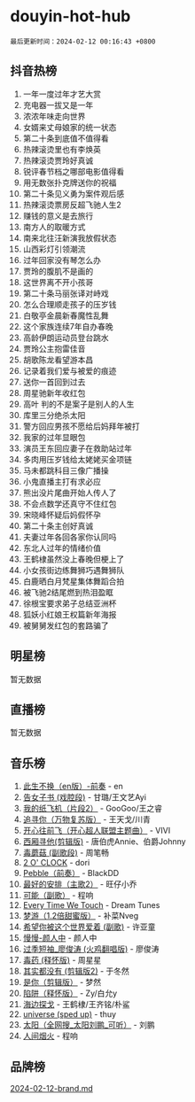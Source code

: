 # douyin-hot-hub

`最后更新时间：2024-02-12 00:16:43 +0800`

## 抖音热榜

1. 一年一度过年才艺大赏
1. 充电器一拔又是一年
1. 浓浓年味走向世界
1. 女婿来丈母娘家的统一状态
1. 第二十条到底值不值得看
1. 热辣滚烫里也有李焕英
1. 热辣滚烫贾玲好真诚
1. 锐评春节档之哪部电影值得看
1. 用无数张扑克牌送你的祝福
1. 第二十条见义勇为案件观后感
1. 热辣滚烫票房反超飞驰人生2
1. 赚钱的意义是去旅行
1. 南方人的取暖方式
1. 南来北往汪新演我放假状态
1. 山西彩灯引领潮流
1. 过年回家没有琴怎么办
1. 贾玲的腹肌不是画的
1. 这世界离不开小孩哥
1. 第二十条马丽张译对峙戏
1. 怎么合理顺走孩子的压岁钱
1. 白敬亭金晨新春魔性乱舞
1. 这个家族连续7年自办春晚
1. 高龄伊朗运动员登台跳水
1. 贾玲公主抱雷佳音
1. 胡歌陈龙看望游本昌
1. 记录着我们爱与被爱的痕迹
1. 送你一首回到过去
1. 周星驰新年收红包
1. 高叶 判的不是案子是别人的人生
1. 库里三分绝杀太阳
1. 警方回应男孩不愿给后妈拜年被打
1. 我家的过年显眼包
1. 演员王东回应妻子在救助站过年
1. 多肉用压岁钱给太姥姥买金项链
1. 马未都跳科目三像广播操
1. 小鬼直播主打有求必应
1. 熊出没片尾曲开始人传人了
1. 不会点数学还真守不住红包
1. 宋晓峰怀疑后妈假怀孕
1. 第二十条主创好真诚
1. 夫妻过年各回各家你认同吗
1. 东北人过年的情绪价值
1. 王鹤棣虽然没上春晚但梗上了
1. 小女孩街边练舞狮巧遇舞狮队
1. 白鹿晒白月梵星集体舞蹈合拍
1. 被飞驰2结尾燃到热泪盈眶
1. 徐根宝要求弟子总结亚洲杯
1. 狐妖小红娘王权篇新年海报
1. 被舅舅发红包的套路骗了

## 明星榜

暂无数据

## 直播榜

暂无数据

## 音乐榜

1. [此生不换（en版）-前奏](https://sf3-cdn-tos.douyinstatic.com/obj/tos-cn-ve-2774/oMDvUGwhKrKYDEqXiMYEwxZqBWIJFA92CiLAO) - en
1. [告女子书 (戏腔段)](https://sf6-cdn-tos.douyinstatic.com/obj/tos-cn-ve-2774/osCCzFxWgstBDi92ZfBB4ht7gQENBmQMAl0eI6) - 甘璐/王文艺Ayi
1. [我的纸飞机（片段2）](https://sf6-cdn-tos.douyinstatic.com/obj/tos-cn-ve-2774/oM2ZrKcg2CD5AeRB2gkeXOFB1IxAGJdZPazYHf) - GooGoo/王之睿
1. [追寻你（万物复苏版）](https://sf5-hl-cdn-tos.douyinstatic.com/obj/tos-cn-ve-2774/oYeAZJsbjIDit9APmBg8u6uDUQnHmoCf3gbo74) - 王天戈/川青
1. [开心往前飞（开心超人联盟主题曲）](https://sf6-cdn-tos.douyinstatic.com/obj/tos-cn-ve-2774/9d8fb7c82cf1421fb93a9fe925275e0a) - VIVI
1. [西厢寻他(剪辑版)](https://sf5-hl-cdn-tos.douyinstatic.com/obj/tos-cn-ve-2774/oUsAVfAQKlRNxEv5qxvIB8o5qmIWUcXbzJKJhw) - 唐伯虎Annie、伯爵Johnny
1. [毒蘑菇 (副歌段)](https://sf5-hl-cdn-tos.douyinstatic.com/obj/tos-cn-ve-2774/ocDEUsfdLjxnlFXtfogBCiQCEqYB7QZgZ8VViM) - 周笔畅
1. [2 O' CLOCK](https://sf5-hl-cdn-tos.douyinstatic.com/obj/tos-cn-ve-2774/oIUBICeqlYQHTigCBOnCMlwBZJkgiBjt1oDfbg) - dori
1. [Pebble（前奏）](https://sf5-hl-cdn-tos.douyinstatic.com/obj/tos-cn-ve-2774/5e6913036e674b34b92df6abd1361f00) - BlackDD
1. [最好的安排（主歌2）](https://sf3-cdn-tos.douyinstatic.com/obj/tos-cn-ve-2774/oMMZX1DuHpMwgoDztBmZswgQnbCeeANZxBHkFY) - 旺仔小乔
1. [可能（副歌）](https://sf5-hl-cdn-tos.douyinstatic.com/obj/tos-cn-ve-2774/cde1731888894259b333569393c2fb51) - 程响
1. [Every Time We Touch](https://sf5-hl-cdn-tos.douyinstatic.com/obj/tos-cn-ve-2774/ogN6lUKQeBBfEVhIOMikG1CcJjugxk1tztZyhP) - Dream Tunes
1. [梦游（1.2倍甜蜜版）](https://sf5-hl-cdn-tos.douyinstatic.com/obj/tos-cn-ve-2774/o4gyAUm8hwufoEABmwVIiQtHsFuGzAEEWtNMzo) - 补菜Nveg
1. [希望你被这个世界爱着 (副歌)](https://sf6-cdn-tos.douyinstatic.com/obj/tos-cn-ve-2774/oUHCmWQfZlE3QQBKBeD8rCFLpJzPgCpImhsxMt) - 许亚童
1. [慢慢-颜人中](https://sf3-cdn-tos.douyinstatic.com/obj/tos-cn-ve-2774/ocjHNfBXdBxQNC8ZGAeoLMFTUgtBg8bkExunDC) - 颜人中
1. [过季短袖_廖俊涛 (火鸡翻唱版)](https://sf5-hl-cdn-tos.douyinstatic.com/obj/tos-cn-ve-2774/ogQVJl0tRBKxQgZji7YClFEBrVDeHpPTWfCZbQ) - 廖俊涛
1. [毒药 (释怀版)](https://sf5-hl-cdn-tos.douyinstatic.com/obj/tos-cn-ve-2774/oYILMEAzspdZBIzy4frJNB8ZHPHWAhiwowd4Ad) - 周星星
1. [其实都没有 (剪辑版2)](https://sf3-cdn-tos.douyinstatic.com/obj/tos-cn-ve-2774/oEBNQenHZtBhxYjGgUDQk0BCHTigQafgFlbQ7k) - 于冬然
1. [是你（剪辑版）](https://sf5-hl-cdn-tos.douyinstatic.com/obj/tos-cn-ve-2774/46019dae783c4c969944217fe1cfafc4) - 梦然
1. [陷阱（释怀版）](https://sf6-cdn-tos.douyinstatic.com/obj/tos-cn-ve-2774/oE8C21LeZrzKLDFfQYgMzx4GAIHageG5IzayY7) - Zy/白允y
1. [海边探戈](https://sf5-hl-cdn-tos.douyinstatic.com/obj/tos-cn-ve-2774/os9gE0VQCGqt6VQkZDyBBYvfSDY0QFe3vVmubn) - 王鹤棣/王齐铭/朴鲨
1. [universe (sped up)](https://sf3-cdn-tos.douyinstatic.com/obj/tos-cn-ve-2774/oIQnurQLDCsdYeegkM4CKuVb23MZBXtX6QB8bv) - thuy
1. [太阳（全网搜_太阳刘鹏_可听）](https://sf3-cdn-tos.douyinstatic.com/obj/tos-cn-ve-2774/ogWbyIQnlBFImVbeDocRdCIYtBHlbJXgfZMvgz) - 刘鹏
1. [人间烟火](https://sf3-cdn-tos.douyinstatic.com/obj/tos-cn-ve-2774/947983139f35446684610238bba8e7a9) - 程响

## 品牌榜

[2024-02-12-brand.md](2024-02-12-brand.md)
